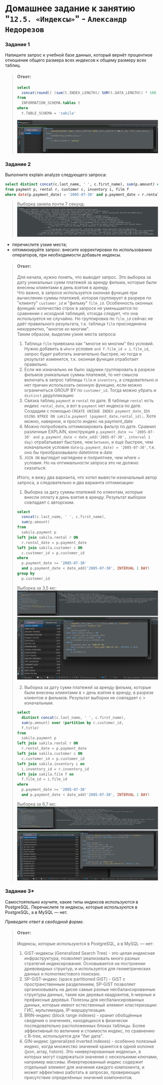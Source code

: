 # Домашнее задание к занятию "`12.5. «Индексы»`" - `Александр Недорезов`

### Задание 1

Напишите запрос к учебной базе данных, который вернёт процентное отношение общего размера всех индексов к общему размеру всех таблиц.

> #### Ответ: 
> ```sql
> select
> 	concat(round(( (sum(t.INDEX_LENGTH)/ SUM(t.DATA_LENGTH)) * 100 ), 2), '%') > index_metric
> from
> 	INFORMATION_SCHEMA.tables t
> where
> 	t.TABLE_SCHEMA = 'sakila'
> ```
>  ![img](https://github.com/smutosey/12-05-index/blob/main/img/1-01.png) 


### Задание 2

Выполните explain analyze следующего запроса:
```sql
select distinct concat(c.last_name, ' ', c.first_name), sum(p.amount) over (partition by c.customer_id, f.title)
from payment p, rental r, customer c, inventory i, film f
where date(p.payment_date) = '2005-07-30' and p.payment_date = r.rental_date and r.customer_id = c.customer_id and i.inventory_id = r.inventory_id
``` 
> Выборка заняла почти 7 секунд:
> ![img](https://github.com/smutosey/12-05-index/blob/main/img/2-00.png) 

- перечислите узкие места; 
- оптимизируйте запрос: внесите корректировки по использованию операторов, при необходимости добавьте индексы.  

> #### Ответ: 
> Для начала, нужно понять, что выводит запрос. Это выборка за дату уникальных сумм платежей за аренду фильма, которые были внесены клиентами в день взятия в аренду.  
> Что важно, в запросе используется оконная функция при вычислении суммы платежей, которая группирует в разрере по "клиенту" `customer_id` и "фильму" `film_id`. Особенность оконных функций: количество строк в запросе не уменьшается по сравнении с исходной таблицей, отсюда следует, что она используется не случайно. Но группировка по `film_id` сейчас не даёт правильного результата, т.к. таблица `film` присоединена некорректно, "многое ко многим".  
> Таким образом, выделим узкие места запроса:  
> 1. Таблица `film` привязана как "многое ко многим" без условий. Нужно добавить в `where` условие `and f.film_id = i.film_id`, запрос будет работать значительно быстрее, но тогда и результат изменится, т.к. оконная функция отработает правильно.  
> 2. Если же изначально не было задумки группировать в разрезе фильмов уникальные суммы платежей, то нет смысла включать в запрос таблицы `film` и `inventory`, а следовательно и нет причин использоать оконную функцию, если можно ограничиться GROUP BY по `customer_id`. Тогда можно убрать и `distinct` дедупликацию
> 3. Связка таблиц `payment` и `rental` по дате. В таблице `rental` есть индекс `rental_date`, а вот в `payment` нет индекса по дате. Создадим с помощью ```CREATE UNIQUE INDEX payment_date_IDX USING BTREE ON sakila.payment (payment_date,rental_id);```. Хотя можно, наверное, и просто индекс на payment_date
> 4. Можно попробовать оптимизировать фильтр по дате. Сравнил различные EXPLAIN, конструкция `p.payment_date >= '2005-07-30' and p.payment_date < date_add('2005-07-30', interval 1 day)` отрабатывает быстрее, чем `between`, и еще быстрее, чем изначальное условие `date(p.payment_date) = '2005-07-30'`, т.к. оно бы преобразовывало datetimne в date
> 5. `JOIN ON` выглядит нагляднее и поприятнее, чем where + условия. Но на оптимальности запроса это не должно сказаться.  
> 
> Итого, я вижу два варианта, что хотел вывести изначальный автор запроса, а следовательно и два варианта оптимизации: 
> 1. Выборка за дату суммы платежей по клиентам, которые внесли оплату в день взятия в  аренду. Результат выборки совпадает с авторским.
> ```sql
> select
> 	concat(c.last_name, ' ', c.first_name),
> 	sum(p.amount)
> from
> 	sakila.payment p
> left join sakila.rental r ON
> 	r.rental_date = p.payment_date
> left join sakila.customer c ON
> 	c.customer_id = p.customer_id
> where
> 	p.payment_date >= '2005-07-30'
> 	and p.payment_date < date_add('2005-07-30', INTERVAL 1 DAY)
> group by
> 	p.customer_id
> ```
> Выборка за 3,5 мс:
> ![img](https://github.com/smutosey/12-05-index/blob/main/img/2-01.png) 
> ![img](https://github.com/smutosey/12-05-index/blob/main/img/2-02.png) 
> 
> 2. Выборка за дату сумм платежей за аренду фильма, которые были внесены клиентами в > день взятия в аренду, в разрезе клиентов и фильмов. Результат выборки не совпадает с > изначальным.
> ```sql
> select
> 	distinct concat(c.last_name, ' ', c.first_name),
> 	sum(p.amount) over (partition by c.customer_id,
> 	f.title)
> from
> 	sakila.payment p
> left join sakila.rental r ON
> 	r.rental_date = p.payment_date
> left join sakila.customer c ON
> 	c.customer_id = p.customer_id
> left join sakila.inventory i on
> 	i.inventory_id = r.inventory_id
> left join sakila.film f on
> 	f.film_id = i.film_id
> where
> 	p.payment_date >= '2005-07-30'
> 	and p.payment_date < date_add('2005-07-30', INTERVAL 1 DAY)
> ```
> Выборка за 6,7 мс:
> ![img](https://github.com/smutosey/12-05-index/blob/main/img/2-03.png)  
> ![img](https://github.com/smutosey/12-05-index/blob/main/img/2-04.png)   
> 

### Задание 3*

Самостоятельно изучите, какие типы индексов используются в PostgreSQL. Перечислите те индексы, которые используются в PostgreSQL, а в MySQL — нет.

*Приведите ответ в свободной форме.*

> #### Ответ: 
> Индексы, которые используются в PostgreSQL, а в MySQL — нет:
> 1. GiST-индексы (Generalized Search Tree) - это целая индексная инфраструктура, позволяет реализовать много разных стратегий индексирования. Основывается на построении древовидных структур, и используется для геометрических данных и полнотекстового поискаю.  
> 2. SP-GiST-индекс (space partitioned GiST) - GiST с пространственным разделением, SP-GiST позволяет организовывать на диске самые разные несбалансированные структуры данных, такие как деревья квадрантов, k-мерные и префиксные деревья. Полезны для несбалансированных данных, которые имеют естественный элемент кластеризации: ГИС, мультимедиа, IP-маршрутизация.  
> 3. BRIN-индекс (block range indexes) - хранит обобщённые сведения о значениях, находящихся в физически последовательно расположенных блоках таблицы. Более эффективный по величине и стоимости индекс, по сравнению с B-tree, используется для "биг дата".   
> 4. GIN-индекс (generalized inverted indexes) - особенно полезный индекс, когда множество значений хранится в одной колонке (json, array, hstore). Это «инвертированные индексы», в которых могут содержаться значения с несколькими ключами, например массивы. Инвертированный индекс содержит отдельный элемент для значения каждого компонента, и может эффективно работать в запросах, проверяющих присутствие определённых значений компонентов.  